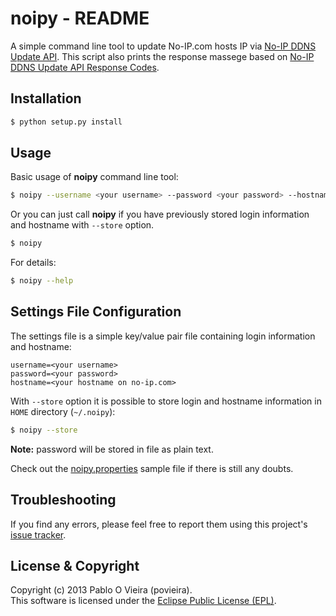 # noipy - README

A simple command line tool to update No-IP.com hosts IP via [No-IP DDNS Update API](http://www.noip.com/integrate/request).
This script also prints the response massege based on [No-IP DDNS Update API Response Codes](http://www.noip.com/integrate/response/).

## Installation

```sh
$ python setup.py install
```

## Usage

Basic usage of **noipy** command line tool:
```sh
$ noipy --username <your username> --password <your password> --hostname <your hostname on no-ip.com>
```
Or you can just call **noipy** if you have previously stored login information and hostname with `--store` option.
```sh
$ noipy
```

For details:
```sh
$ noipy --help
```

## Settings File Configuration
The settings file is a simple key/value pair file containing login information and hostname:

	username=<your username>
	password=<your password>
	hostname=<your hostname on no-ip.com>

With `--store` option it is possible to store login and hostname information in `HOME` directory (`~/.noipy`):
```sh
$ noipy --store
```
**Note:** password will be stored in file as plain text.

Check out the [noipy.properties](noipy.properties) sample file if there is still any doubts.

## Troubleshooting

If you find any errors, please feel free to report them using this project's [issue tracker](https://github.com/povieira/noipy/issues).

## License & Copyright

Copyright (c) 2013 Pablo O Vieira (povieira).  
This software is licensed under the [Eclipse Public License (EPL)](LICENSE.md).


